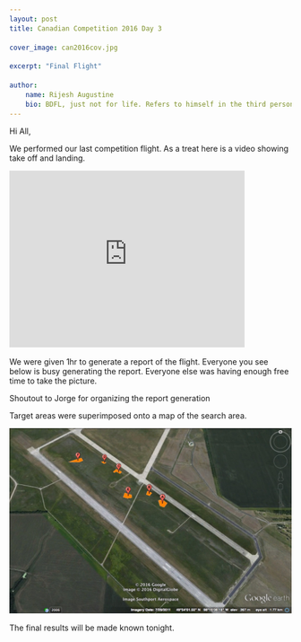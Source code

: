 ```yaml
---
layout: post
title: Canadian Competition 2016 Day 3

cover_image: can2016cov.jpg

excerpt: "Final Flight"

author:
    name: Rijesh Augustine
    bio: BDFL, just not for life. Refers to himself in the third person.
---
```


Hi All,

We performed our last competition flight. As a treat here is a video showing take off and landing.

<div class="full zoomable"><iframe width="420" height="315" src="https://www.youtube.com/embed/pYc_00_9lgI" frameborder="0" allowfullscreen></iframe></div>

We were given 1hr to generate a report of the flight. Everyone you see below is busy generating the report. Everyone else was having enough free time to take the picture.


Shoutout to Jorge for organizing the report generation

Target areas were superimposed onto a map of the search area.
<div class="full zoomable"><img src="/images/map2.jpg"></div>


The final results will be made known tonight. 

